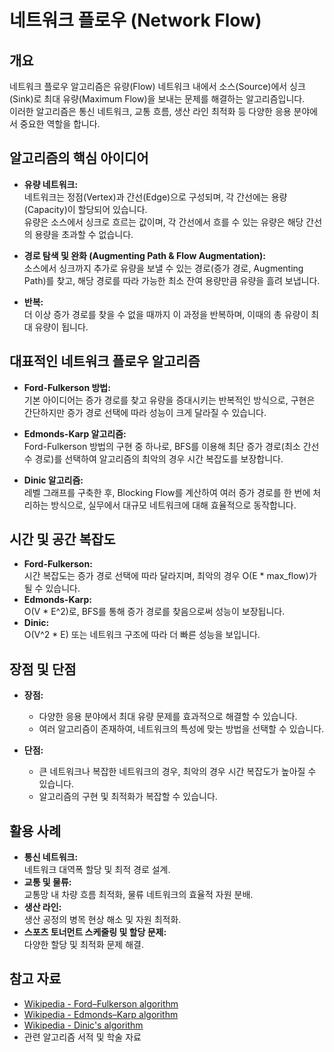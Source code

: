 # 네트워크 플로우 (Network Flow)

## 개요
네트워크 플로우 알고리즘은 유량(Flow) 네트워크 내에서 소스(Source)에서 싱크(Sink)로 최대 유량(Maximum Flow)을 보내는 문제를 해결하는 알고리즘입니다.  
이러한 알고리즘은 통신 네트워크, 교통 흐름, 생산 라인 최적화 등 다양한 응용 분야에서 중요한 역할을 합니다.

## 알고리즘의 핵심 아이디어
- **유량 네트워크:**  
  네트워크는 정점(Vertex)과 간선(Edge)으로 구성되며, 각 간선에는 용량(Capacity)이 할당되어 있습니다.  
  유량은 소스에서 싱크로 흐르는 값이며, 각 간선에서 흐를 수 있는 유량은 해당 간선의 용량을 초과할 수 없습니다.

- **경로 탐색 및 완화 (Augmenting Path & Flow Augmentation):**  
  소스에서 싱크까지 추가로 유량을 보낼 수 있는 경로(증가 경로, Augmenting Path)를 찾고, 해당 경로를 따라 가능한 최소 잔여 용량만큼 유량을 흘려 보냅니다.
  
- **반복:**  
  더 이상 증가 경로를 찾을 수 없을 때까지 이 과정을 반복하며, 이때의 총 유량이 최대 유량이 됩니다.

## 대표적인 네트워크 플로우 알고리즘
- **Ford-Fulkerson 방법:**  
  기본 아이디어는 증가 경로를 찾고 유량을 증대시키는 반복적인 방식으로, 구현은 간단하지만 증가 경로 선택에 따라 성능이 크게 달라질 수 있습니다.

- **Edmonds-Karp 알고리즘:**  
  Ford-Fulkerson 방법의 구현 중 하나로, BFS를 이용해 최단 증가 경로(최소 간선 수 경로)를 선택하여 알고리즘의 최악의 경우 시간 복잡도를 보장합니다.

- **Dinic 알고리즘:**  
  레벨 그래프를 구축한 후, Blocking Flow를 계산하여 여러 증가 경로를 한 번에 처리하는 방식으로, 실무에서 대규모 네트워크에 대해 효율적으로 동작합니다.

## 시간 및 공간 복잡도
- **Ford-Fulkerson:**  
  시간 복잡도는 증가 경로 선택에 따라 달라지며, 최악의 경우 O(E * max_flow)가 될 수 있습니다.
- **Edmonds-Karp:**  
  O(V * E^2)로, BFS를 통해 증가 경로를 찾음으로써 성능이 보장됩니다.
- **Dinic:**  
  O(V^2 * E) 또는 네트워크 구조에 따라 더 빠른 성능을 보입니다.

## 장점 및 단점
- **장점:**  
  - 다양한 응용 분야에서 최대 유량 문제를 효과적으로 해결할 수 있습니다.
  - 여러 알고리즘이 존재하여, 네트워크의 특성에 맞는 방법을 선택할 수 있습니다.
  
- **단점:**  
  - 큰 네트워크나 복잡한 네트워크의 경우, 최악의 경우 시간 복잡도가 높아질 수 있습니다.
  - 알고리즘의 구현 및 최적화가 복잡할 수 있습니다.

## 활용 사례
- **통신 네트워크:**  
  네트워크 대역폭 할당 및 최적 경로 설계.
- **교통 및 물류:**  
  교통망 내 차량 흐름 최적화, 물류 네트워크의 효율적 자원 분배.
- **생산 라인:**  
  생산 공정의 병목 현상 해소 및 자원 최적화.
- **스포츠 토너먼트 스케줄링 및 할당 문제:**  
  다양한 할당 및 최적화 문제 해결.

## 참고 자료
- [Wikipedia - Ford–Fulkerson algorithm](https://en.wikipedia.org/wiki/Ford%E2%80%93Fulkerson_algorithm)
- [Wikipedia - Edmonds–Karp algorithm](https://en.wikipedia.org/wiki/Edmonds%E2%80%93Karp_algorithm)
- [Wikipedia - Dinic's algorithm](https://en.wikipedia.org/wiki/Dinic%27s_algorithm)
- 관련 알고리즘 서적 및 학술 자료
